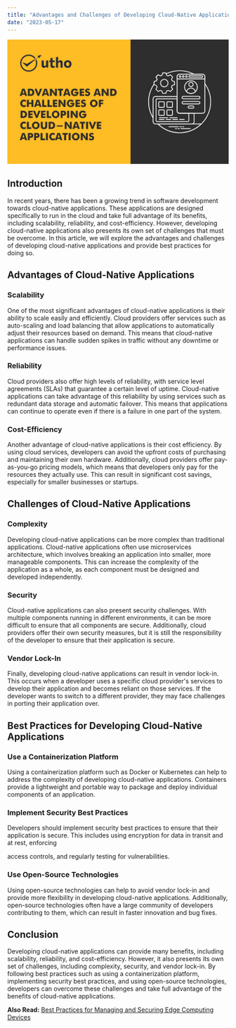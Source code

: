 ```yaml
---
title: "Advantages and Challenges of Developing Cloud-Native Applications"
date: "2023-05-17"
---
```


![Advantages and Challenges of Developing Cloud-Native Applications](images/Advantages-and-Challenges-of-Developing-Cloud-Native-Applications-1.jpg)

## **Introduction**

In recent years, there has been a growing trend in software development towards cloud-native applications. These applications are designed specifically to run in the cloud and take full advantage of its benefits, including scalability, reliability, and cost-efficiency. However, developing cloud-native applications also presents its own set of challenges that must be overcome. In this article, we will explore the advantages and challenges of developing cloud-native applications and provide best practices for doing so.

## **Advantages of Cloud-Native Applications**

### **Scalability**

One of the most significant advantages of cloud-native applications is their ability to scale easily and efficiently. Cloud providers offer services such as auto-scaling and load balancing that allow applications to automatically adjust their resources based on demand. This means that cloud-native applications can handle sudden spikes in traffic without any downtime or performance issues.

### **Reliability**

Cloud providers also offer high levels of reliability, with service level agreements (SLAs) that guarantee a certain level of uptime. Cloud-native applications can take advantage of this reliability by using services such as redundant data storage and automatic failover. This means that applications can continue to operate even if there is a failure in one part of the system.

### **Cost-Efficiency**

Another advantage of cloud-native applications is their cost efficiency. By using cloud services, developers can avoid the upfront costs of purchasing and maintaining their own hardware. Additionally, cloud providers offer pay-as-you-go pricing models, which means that developers only pay for the resources they actually use. This can result in significant cost savings, especially for smaller businesses or startups.

## **Challenges of Cloud-Native Applications**

### **Complexity**

Developing cloud-native applications can be more complex than traditional applications. Cloud-native applications often use microservices architecture, which involves breaking an application into smaller, more manageable components. This can increase the complexity of the application as a whole, as each component must be designed and developed independently.

### **Security**

Cloud-native applications can also present security challenges. With multiple components running in different environments, it can be more difficult to ensure that all components are secure. Additionally, cloud providers offer their own security measures, but it is still the responsibility of the developer to ensure that their application is secure.

### **Vendor Lock-In**

Finally, developing cloud-native applications can result in vendor lock-in. This occurs when a developer uses a specific cloud provider's services to develop their application and becomes reliant on those services. If the developer wants to switch to a different provider, they may face challenges in porting their application over.

## **Best Practices for Developing Cloud-Native Applications**

### **Use a Containerization Platform**

Using a containerization platform such as Docker or Kubernetes can help to address the complexity of developing cloud-native applications. Containers provide a lightweight and portable way to package and deploy individual components of an application.

### **Implement Security Best Practices**

Developers should implement security best practices to ensure that their application is secure. This includes using encryption for data in transit and at rest, enforcing

access controls, and regularly testing for vulnerabilities.

### **Use Open-Source Technologies**

Using open-source technologies can help to avoid vendor lock-in and provide more flexibility in developing cloud-native applications. Additionally, open-source technologies often have a large community of developers contributing to them, which can result in faster innovation and bug fixes.

## **Conclusion**

Developing cloud-native applications can provide many benefits, including scalability, reliability, and cost-efficiency. However, it also presents its own set of challenges, including complexity, security, and vendor lock-in. By following best practices such as using a containerization platform, implementing security best practices, and using open-source technologies, developers can overcome these challenges and take full advantage of the benefits of cloud-native applications.

**Also Read:** [Best Practices for Managing and Securing Edge Computing Devices](https://utho.com/docs/tutorial/best-practices-for-managing-and-securing-edge-computing-devices/)
